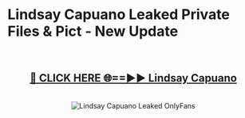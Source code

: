 # Lindsay Capuano Leaked Private Files & Pict - New Update
<br>
<div align="center">
<h2><a href="https://mediafilles.blogspot.com/?title=Lindsay_Capuano" rel="nofollow">🔴 CLICK HERE 🌐==►► Lindsay Capuano</a></h2>
<br>
<a href="https://mediafilles.blogspot.com/?title=Lindsay_Capuano" rel="nofollow" data-target="animated-image.originalLink"><img src="https://i.ibb.co.com/WyWwxjT/player-gif2.gif" alt="Lindsay Capuano Leaked OnlyFans" style="max-width: 100%; display: inline-block;" data-target="animated-image.originalImage"></a>
</div>
<br>